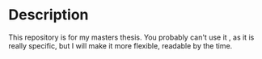 # Description

This repository is for my masters thesis. You probably can't use it , as it is really specific, but I will make it more flexible, readable by the time.
